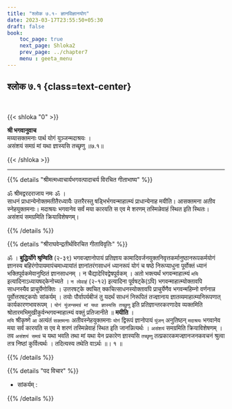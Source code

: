 ```yaml
---
title: "श्लोक ७.१- ज्ञानविज्ञानयोग"
date: 2023-03-17T23:55:50+05:30
draft: false
book:
    toc_page: true
    next_page: Shloka2
    prev_page: ../chapter7
    menu : geeta_menu
---
```




## श्लोक ७.१ {class=text-center}

<br/>

{{< shloka  "0"  >}}

**श्री भगवानुवाच**  
मय्यासक्तमनाः पार्थ योगं युञ्जन्मदाश्रयः ।   
असंशयं समग्रं मां यथा ज्ञास्यसि तच्छृणु ॥७.१॥


{{< /shloka >}}

---


{{% details "श्रीमत्मध्वाचार्यभगवत्पादाचर्य विरचित  गीताभाष्य" %}}

ॐ श्रीमद्वरदराजाय नमः ॐ ।  
साधनं प्राधान्येनोक्तमतीतैरध्यायैः उत्तरैरस्तु षड्भिर्भगवन्माहात्म्यं प्राधान्येनाह मयीति। 
आसक्तमना अतीव स्नेहयुक्तमनाः। मदाश्रयः भगवानेव सर्वं मया कारयति स एव 
मे शरणम् तस्मिन्नेवाहं स्थित इति स्थितः। असंशयं समग्रमिति क्रियाविशेषणम्।

{{% /details %}}



{{% details "श्रीराघवेन्द्रतीर्थविरचित गीताविवृतिः" %}}


ॐ । **बुद्धिर्योगे श्रृण्विति** (२-३९) भगवज्ज्ञानोपायं
प्रतिज्ञाय कामादिवर्जनयुक्तनिवृत्तकर्मानुष्ठानरूपकर्मयोगं ज्ञानस्य
बहिरंगोपायमापंचमाध्यायांतं ज्ञानांतरंगसाधनं ध्यानरूपं योगं च षष्ठे
निरूप्याधुना पूर्वोक्तं ध्यानं भक्तिपूर्वकमेवानुष्ठितं ज्ञानसाधनम्‌ । 
न चैद्यादेरिवद्वेषपूर्वकम्‌ । अतो भक्त्यर्थं भगवन्माहात्म्यं `मयि`
इत्यादिनाऽध्यायषद्‌केनोच्यते । `न त्वेवाहं` (२-१२) इत्यादिना
पूर्वषट्के(ऽपि) भगवन्माहात्म्योक्तावपि साधनस्यैव प्राचुर्येणोक्तिः । 
उत्तरषट्के क्वचित्‌ क्कचित्साधनस्योक्तावपि प्राचुर्येणैव भगवन्महिम्नो वर्णनान्न
पूर्वोत्तरषट्कयोः सांकर्यम्‌ । तयोः पौर्वापर्यबीजं तु यदर्थं साधनं निरूपितं
तज्ज्ञानाय ज्ञातव्यमाहात्म्यनिरूपणात् 
कार्यकारणभावरूपम्‌ । 
`योगं युंजन्समग्रं मां यथा ज्ञास्यसि तच्छुणु` इति प्रतिज्ञान्तरकरणादेव व्यक्तमिति
श्रोतारमभिमुखीकुर्वन्भगवन्माहात्म्यं वक्तुं प्रतिजानीते ॥ **मयीति** ।   
`मयि` श्रीकृष्णे `आ` अत्यंतं `सक्तमनाः` अतीवस्नेहयुक्तमनाः 
`योगं` द्विरूपं ज्ञानोपायं `युंजन्` अनुतिष्ठन् 
`मदाश्रयः` भगवानेव मया सर्वं कारयति स एव मे शरणं
तस्मिन्नेवाहं स्थित इति जानन्नित्यर्थः । `असंशयं` समग्रमिति क्रियाविशेषणम्‌ । 
तव `असंशयं समग्रं` च यथा भवति तथा मां यथा येन
प्रकारेण ज्ञास्यसि `तच्छृणु` तत्प्रकारकमज्ज्ञानजनकवचनं श्रुत्वा तत्र
निष्ठां कुर्वित्यर्थः । तदित्यस्य तथेति वाऽर्थः ॥। १ ॥


{{% /details %}}



{{% details "पद विचार" %}}

- सांकर्यम्‌ :

{{% /details %}}
